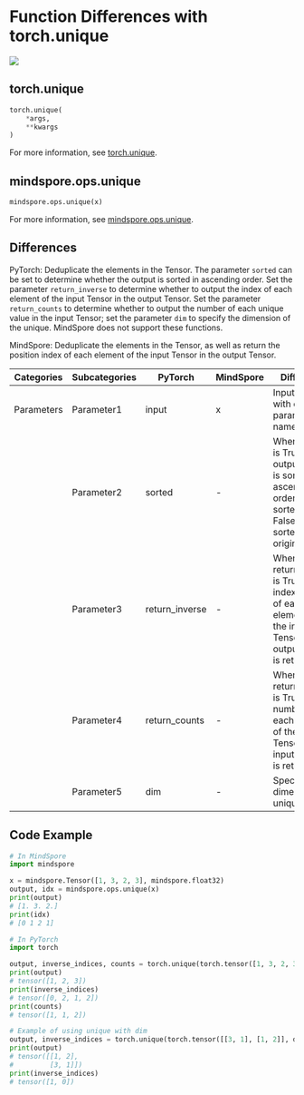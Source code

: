 # Function Differences with torch.unique

<a href="https://gitee.com/mindspore/docs/blob/master/docs/mindspore/source_en/note/api_mapping/pytorch_diff/unique.md" target="_blank"><img src="https://mindspore-website.obs.cn-north-4.myhuaweicloud.com/website-images/master/resource/_static/logo_source_en.png"></a>

## torch.unique

```python
torch.unique(
    *args,
    **kwargs
)
```

For more information, see [torch.unique](https://pytorch.org/docs/1.8.1/generated/torch.unique.html#torch.unique).

## mindspore.ops.unique

```python
mindspore.ops.unique(x)
```

For more information, see [mindspore.ops.unique](https://mindspore.cn/docs/en/master/api_python/ops/mindspore.ops.unique.html#mindspore.ops.unique).

## Differences

PyTorch: Deduplicate the elements in the Tensor. The parameter `sorted` can be set to determine whether the output is sorted in ascending order. Set the parameter `return_inverse` to determine whether to output the index of each element of the input Tensor in the output Tensor. Set the parameter `return_counts` to determine whether to output the number of each unique value in the input Tensor; set the parameter `dim` to specify the dimension of the unique. MindSpore does not support these functions.

MindSpore: Deduplicate the elements in the Tensor, as well as return the position index of each element of the input Tensor in the output Tensor.

 Categories | Subcategories |PyTorch | MindSpore | Difference |
| ---- | ----- | ------- | --------- | ------------- |
| Parameters | Parameter1 | input   | x | Input Tensor with different parameter names |
|  | Parameter2 | sorted | - | When sorted is True, the output Tensor is sorted in ascending order; when sorted is False, it is sorted in the original order |
|  | Parameter3 | return_inverse | - | When return_inverse is True, the index position of each element of the input Tensor in the output Tensor is returned |
|  | Parameter4 | return_counts | - | When return_counts is True, the number of each element of the output Tensor in the input Tensor is returned |
|  | Parameter5 | dim | - | Specify the dimension of unique |

## Code Example

```python
# In MindSpore
import mindspore

x = mindspore.Tensor([1, 3, 2, 3], mindspore.float32)
output, idx = mindspore.ops.unique(x)
print(output)
# [1. 3. 2.]
print(idx)
# [0 1 2 1]

# In PyTorch
import torch

output, inverse_indices, counts = torch.unique(torch.tensor([1, 3, 2, 3], dtype=torch.long), sorted=True, return_inverse=True, return_counts=True)
print(output)
# tensor([1, 2, 3])
print(inverse_indices)
# tensor([0, 2, 1, 2])
print(counts)
# tensor([1, 1, 2])

# Example of using unique with dim
output, inverse_indices = torch.unique(torch.tensor([[3, 1], [1, 2]], dtype=torch.long), sorted=True, return_inverse=True, dim=0)
print(output)
# tensor([[1, 2],
#         [3, 1]])
print(inverse_indices)
# tensor([1, 0])
```